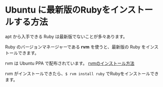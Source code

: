 # Ubuntu に最新版のRubyをインストールする方法

apt から入手できる Ruby は最新版でないことが多々あります。

Ruby のバージョンマネージャーである **rvm** を使うと、最新版の Ruby をインストールできます。

rvm は Ubuntu PPA で配布されています。
[rvmのインストール方法](https://github.com/rvm/ubuntu_rvm#install)

rvm がインストールできたら、`$ rvm install ruby`
でRubyをインストールできます。

